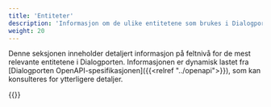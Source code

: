 ```yaml
---
title: 'Entiteter'
description: 'Informasjon om de ulike entitetene som brukes i Dialogporten'
weight: 20
---
```


Denne seksjonen inneholder detaljert informasjon på feltnivå for de mest relevante entitetene i Dialogporten. Informasjonen er dynamisk lastet fra [Dialogporten OpenAPI-spesifikasjonen]({{<relref "../openapi">}}), som kan konsulteres for ytterligere detaljer.

{{<children />}}